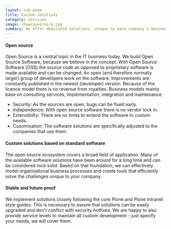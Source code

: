 ```yaml
---
layout: sub-page
title: Custom solutions
category: services
image: showcases/oira.jpg
summary: We offer dedicated solutions, unique to each company´s business practices and processes. Customisation may involve augmentation or adaptation of standard solutions, compatibility extension to additional tools and technologies or even the realisation of bespoke software solutions that are built from the ground up to fit your needs.
---
```


<!-- “Consulting” (Denso), “Implementation” (OiRA), “Intranet” (ikath) and “Support” (UniBW) -->

#### Open source

Open Source is a central topic in the IT business today. We build Open Source Software, because we believe in the concept. With Open Source Software (OSS) the source code as opposed to proprietary software is made available and can be changed. An open (and therefore normally larger) group of developers work on the software. Improvements are constantly published in the newest (developer) version. Because of the licence model there is no revenue from royalties. Business models mainly base on consulting services, implementation, integration and maintenance.

- Security: As the sources are open, bugs can be fixed early.
- Independence: With open source software there is no vendor lock in.
- Extensibility: There are no limits to extend the software to custom needs.
- Cusomisation: The software solutions are specifically adjusted to the companies that use them.


#### Custom solutions based on standard software

The open source ecosystem covers a broad field of application. Many of the available software solutions have been around for a long time and can be considered rock solid. Based on that foundation, we can effectively model organisational business processes and create tools that efficiently solve the challenges unique to your company.

#### Stable and future proof

We implement solutions closely following the core Plone and Plone Intranet style guides. This is necessary to assure that solutions can be easily upgraded and don't conflict with security hotfixes. We are happy to also provide service levels to maintain all custom development - just specify your needs, we will cover them.

